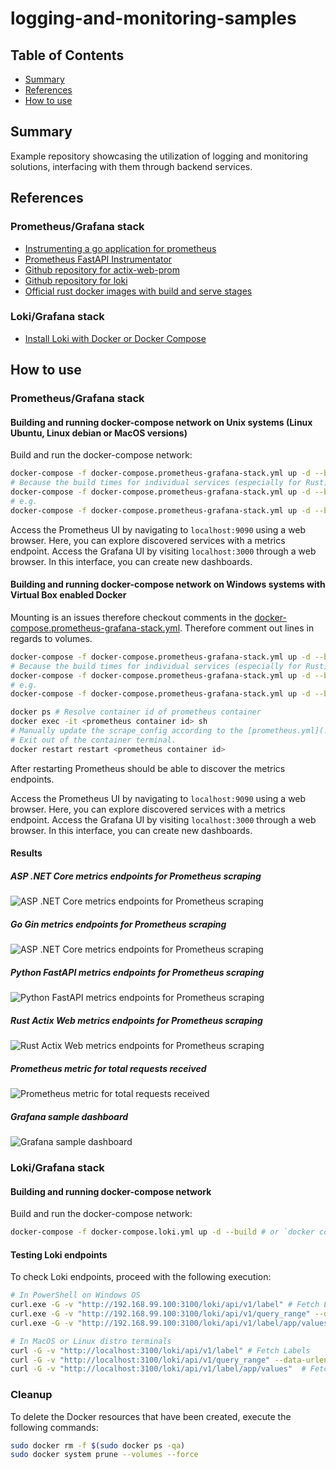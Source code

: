 # logging-and-monitoring-samples

## Table of Contents

- [Summary](#summary)
- [References](#references)
- [How to use](#how-to-use)

## Summary

Example repository showcasing the utilization of logging and monitoring solutions, interfacing with them through backend services.

## References

### Prometheus/Grafana stack

- [Instrumenting a go application for prometheus](https://prometheus.io/docs/guides/go-application/)
- [Prometheus FastAPI Instrumentator](https://pypi.org/project/prometheus-fastapi-instrumentator/)
- [Github repository for actix-web-prom](https://github.com/nlopes/actix-web-prom)
- [Github repository for loki](https://github.com/grafana/loki)
- [Official rust docker images with build and serve stages](https://hub.docker.com/_/rust/)

### Loki/Grafana stack

- [Install Loki with Docker or Docker Compose](https://grafana.com/docs/loki/latest/setup/install/docker/)

## How to use

### Prometheus/Grafana stack

#### Building and running docker-compose network on Unix systems (Linux Ubuntu, Linux debian or MacOS versions)

Build and run the docker-compose network:

```sh
docker-compose -f docker-compose.prometheus-grafana-stack.yml up -d --build # or `docker compose up -d --build`
# Because the build times for individual services (especially for Rust) are relatively lengthy, you may also opt to build and execute specific services.
docker-compose -f docker-compose.prometheus-grafana-stack.yml up -d --build <service 1> <service 2> <service N>
# e.g. 
docker-compose -f docker-compose.prometheus-grafana-stack.yml up -d --build python-hello-world-service grafana prometheus
```

Access the Prometheus UI by navigating to `localhost:9090` using a web browser. Here, you can explore discovered services with a metrics endpoint.
Access the Grafana UI by visiting `localhost:3000` through a web browser. In this interface, you can create new dashboards.

#### Building and running docker-compose network on Windows systems with Virtual Box enabled Docker

Mounting is an issues therefore checkout comments in the [docker-compose.prometheus-grafana-stack.yml](./docker-compose.prometheus-grafana-stack.yml). Therefore comment out lines in regards to volumes.

```sh
docker-compose -f docker-compose.prometheus-grafana-stack.yml up -d --build 
# Because the build times for individual services (especially for Rust) are relatively lengthy, you may also opt to build and execute specific services.
docker-compose -f docker-compose.prometheus-grafana-stack.yml up -d --build <service 1> <service 2> <service N>
# e.g. 
docker-compose -f docker-compose.prometheus-grafana-stack.yml up -d --build python-hello-world-service grafana prometheus

docker ps # Resolve container id of prometheus container
docker exec -it <prometheus container id> sh
# Manually update the scrape_config according to the [prometheus.yml](./prometheus/prometheus.yml) with `vi` cli tool in /etc/prometheus/prometheus.yml
# Exit out of the container terminal. 
docker restart restart <prometheus container id>
```

After restarting Prometheus should be able to discover the metrics endpoints. 

Access the Prometheus UI by navigating to `localhost:9090` using a web browser. Here, you can explore discovered services with a metrics endpoint.
Access the Grafana UI by visiting `localhost:3000` through a web browser. In this interface, you can create new dashboards.

#### Results

##### ASP .NET Core metrics endpoints for Prometheus scraping

![ASP .NET Core metrics endpoints for Prometheus scraping](./images/csharp-metrics-endpoint.PNG)

##### Go Gin metrics endpoints for Prometheus scraping

![ASP .NET Core metrics endpoints for Prometheus scraping](./images/go-metrics-endpoint.PNG)

##### Python FastAPI metrics endpoints for Prometheus scraping

![Python FastAPI metrics endpoints for Prometheus scraping](./images/python-metrics-endpoint.PNG)

##### Rust Actix Web metrics endpoints for Prometheus scraping

![Rust Actix Web metrics endpoints for Prometheus scraping](./images/rust-metrics-endpoint.PNG)

##### Prometheus metric for total requests received

![Prometheus metric for total requests received](./images/prometheus-metric-http_requests_received_total.PNG)

##### Grafana sample dashboard

![Grafana sample dashboard](./images/grafana-sample-dashboard.PNG)

### Loki/Grafana stack

#### Building and running docker-compose network

Build and run the docker-compose network:

```sh
docker-compose -f docker-compose.loki.yml up -d --build # or `docker compose up -d --build`
```

#### Testing Loki endpoints

To check Loki endpoints, proceed with the following execution:

```sh
# In PowerShell on Windows OS
curl.exe -G -v "http://192.168.99.100:3100/loki/api/v1/label" # Fetch Labels 
curl.exe -G -v "http://192.168.99.100:3100/loki/api/v1/query_range" --data-urlencode 'query={app="hello-world-service"}' # Fetch Log Lines
curl.exe -G -v "http://192.168.99.100:3100/loki/api/v1/label/app/values"  # Fetch Log Streams

# In MacOS or Linux distro terminals
curl -G -v "http://localhost:3100/loki/api/v1/label" # Fetch Labels 
curl -G -v "http://localhost:3100/loki/api/v1/query_range" --data-urlencode 'query={app="hello-world-service"}' # Fetch Log Lines
curl -G -v "http://localhost:3100/loki/api/v1/label/app/values"  # Fetch Log Streams
```


### Cleanup

To delete the Docker resources that have been created, execute the following commands:

```sh
sudo docker rm -f $(sudo docker ps -qa)
sudo docker system prune --volumes --force
```